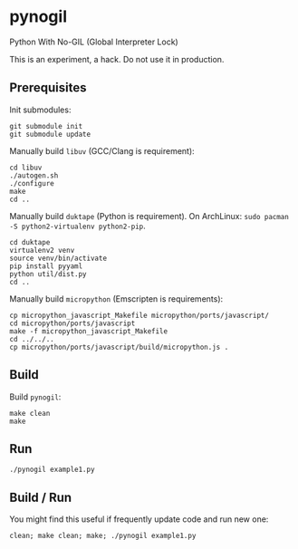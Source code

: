 # pynogil

Python With No-GIL (Global Interpreter Lock)

This is an experiment, a hack. Do not use it in production.


## Prerequisites

Init submodules:
```
git submodule init
git submodule update
```

Manually build `libuv` (GCC/Clang is requirement):
```
cd libuv
./autogen.sh
./configure
make
cd ..
```

Manually build `duktape` (Python is requirement).
On ArchLinux: `sudo pacman -S python2-virtualenv python2-pip`.

```
cd duktape
virtualenv2 venv
source venv/bin/activate
pip install pyyaml
python util/dist.py
cd ..
```

Manually build `micropython` (Emscripten is requirements):
```
cp micropython_javascript_Makefile micropython/ports/javascript/
cd micropython/ports/javascript
make -f micropython_javascript_Makefile
cd ../../..
cp micropython/ports/javascript/build/micropython.js .
```


## Build

Build `pynogil`:
```
make clean
make
```


## Run

```
./pynogil example1.py
```


## Build / Run

You might find this useful if frequently update code and run new one:

```
clean; make clean; make; ./pynogil example1.py
```
